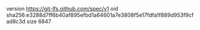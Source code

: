 version https://git-lfs.github.com/spec/v1
oid sha256:e3288d7ff6b40af895efbd1a64601a7e3808f5e17fdfa1f889d953f9cfad8c3d
size 6847
